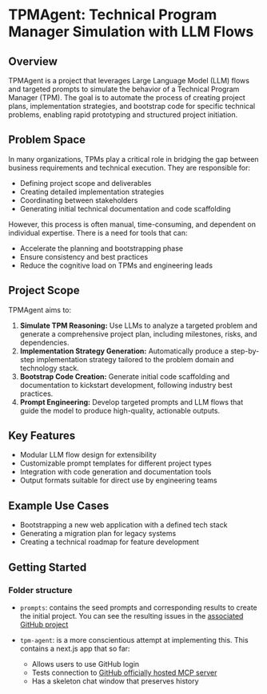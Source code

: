 # TPMAgent: Technical Program Manager Simulation with LLM Flows

## Overview

TPMAgent is a project that leverages Large Language Model (LLM) flows and targeted prompts to simulate the behavior of a Technical Program Manager (TPM). The goal is to automate the process of creating project plans, implementation strategies, and bootstrap code for specific technical problems, enabling rapid prototyping and structured project initiation.

## Problem Space

In many organizations, TPMs play a critical role in bridging the gap between business requirements and technical execution. They are responsible for:
- Defining project scope and deliverables
- Creating detailed implementation strategies
- Coordinating between stakeholders
- Generating initial technical documentation and code scaffolding

However, this process is often manual, time-consuming, and dependent on individual expertise. There is a need for tools that can:
- Accelerate the planning and bootstrapping phase
- Ensure consistency and best practices
- Reduce the cognitive load on TPMs and engineering leads

## Project Scope

TPMAgent aims to:
1. **Simulate TPM Reasoning:** Use LLMs to analyze a targeted problem and generate a comprehensive project plan, including milestones, risks, and dependencies.
2. **Implementation Strategy Generation:** Automatically produce a step-by-step implementation strategy tailored to the problem domain and technology stack.
3. **Bootstrap Code Creation:** Generate initial code scaffolding and documentation to kickstart development, following industry best practices.
4. **Prompt Engineering:** Develop targeted prompts and LLM flows that guide the model to produce high-quality, actionable outputs.

## Key Features

- Modular LLM flow design for extensibility
- Customizable prompt templates for different project types
- Integration with code generation and documentation tools
- Output formats suitable for direct use by engineering teams

## Example Use Cases

- Bootstrapping a new web application with a defined tech stack
- Generating a migration plan for legacy systems
- Creating a technical roadmap for feature development

## Getting Started

### Folder structure

- `prompts`: contains the seed prompts and corresponding results to create the initial project. You can see the resulting issues in the [associated GitHub project](https://github.com/orgs/MSWorkStuff/projects/1)

- `tpm-agent`: is a more conscientious attempt at implementing this. This contains a next.js app that so far:
  - Allows users to use GitHub login
  - Tests connection to [GitHub officially hosted MCP server](https://github.com/github/github-mcp-server)
  - Has a skeleton chat window that preserves history
